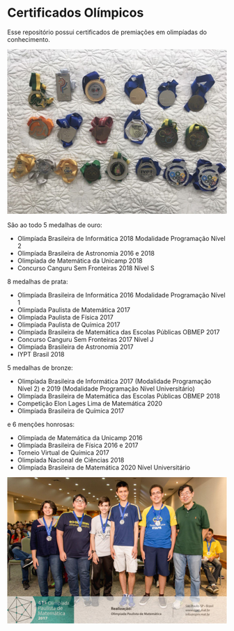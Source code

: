 # Certificados Olímpicos

Esse repositório possui certificados de premiações em olimpíadas do conhecimento.

![Medalhas do Ensino Médio](Medalhas_EnsinoMedio.jpg)

São ao todo 5 medalhas de ouro:

- Olimpíada Brasileira de Informática 2018 Modalidade Programação Nível 2
- Olimpíada Brasileira de Astronomia 2016 e 2018
- Olimpíada de Matemática da Unicamp 2018
- Concurso Canguru Sem Fronteiras 2018 Nível S

8 medalhas de prata:

- Olimpíada Brasileira de Informática 2016 Modalidade Programação Nível 1
- Olimpíada Paulista de Matemática 2017
- Olimpíada Paulista de Física 2017
- Olimpíada Paulista de Química 2017
- Olimpíada Brasileira de Matemática das Escolas Públicas OBMEP 2017
- Concurso Canguru Sem Fronteiras 2017 Nível J
- Olimpíada Brasileira de Astronomia 2017
- IYPT Brasil 2018

5 medalhas de bronze:

- Olimpíada Brasileira de Informática 2017 (Modalidade Programação Nível 2) e 2019 (Modalidade Programação Nível Universitário)
- Olimpíada Brasileira de Matemática das Escolas Públicas OBMEP 2018
- Competição Elon Lages Lima de Matemática 2020
- Olimpíada Brasileira de Química 2017

e 6 menções honrosas:

- Olimpíada de Matemática da Unicamp 2016
- Olimpíada Brasileira de Física 2016 e 2017
- Torneio Virtual de Química 2017
- Olimpíada Nacional de Ciências 2018
- Olimpíada Brasileira de Matemática 2020 Nível Universitário

![Cerimônia de Premiação OPM 2017](OPM_2017.jpg)
